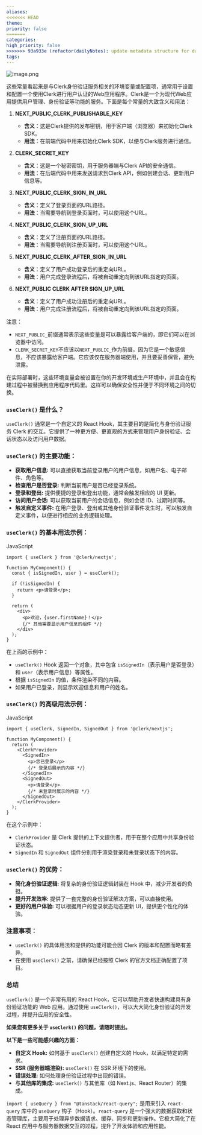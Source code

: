 ```yaml
---
aliases: 
<<<<<<< HEAD
theme: 
priority: false
=======
categories: 
high_priority: false
>>>>>>> 93a933e (refactor(dailyNotes): update metadata structure for daily notes)
tags:
---
```

![image.png](https://cdn.jsdelivr.net/gh/duanbiao2000/BlogGallery@main/picture/20240921184758.png)


这些常量看起来是与Clerk身份验证服务相关的环境变量或配置项，通常用于设置和配置一个使用Clerk进行用户认证的Web应用程序。Clerk是一个为现代Web应用提供用户管理、身份验证等功能的服务。下面是每个常量的大致含义和用法：

1. **NEXT_PUBLIC_CLERK_PUBLISHABLE_KEY**
   - **含义**：这是Clerk提供的发布密钥，用于客户端（浏览器）来初始化Clerk SDK。
   - **用法**：在前端代码中用来初始化Clerk SDK，以便与Clerk服务进行通信。

2. **CLERK_SECRET_KEY**
   - **含义**：这是一个秘密密钥，用于服务器端与Clerk API的安全通信。
   - **用法**：在后端代码中用来发送请求到Clerk API，例如创建会话、更新用户信息等。

3. **NEXT_PUBLIC_CLERK_SIGN_IN_URL**
   - **含义**：定义了登录页面的URL路径。
   - **用法**：当需要导航到登录页面时，可以使用这个URL。

4. **NEXT_PUBLIC_CLERK_SIGN_UP_URL**
   - **含义**：定义了注册页面的URL路径。
   - **用法**：当需要导航到注册页面时，可以使用这个URL。

5. **NEXT_PUBLIC_CLERK_AFTER_SIGN_IN_URL**
   - **含义**：定义了用户成功登录后的重定向URL。
   - **用法**：用户完成登录流程后，将被自动重定向到该URL指定的页面。

6. **NEXT_PUBLIC CLERK AFTER SIGN_UP_URL**
   - **含义**：定义了用户成功注册后的重定向URL。
   - **用法**：用户完成注册流程后，将被自动重定向到该URL指定的页面。

注意：
- `NEXT_PUBLIC_`前缀通常表示这些变量是可以暴露给客户端的，即它们可以在浏览器中访问。
- `CLERK_SECRET_KEY`不应该以`NEXT_PUBLIC_`作为前缀，因为它是一个敏感信息，不应该暴露给客户端。它应该仅在服务器端使用，并且要妥善保管，避免泄露。

在实际部署时，这些环境变量会被设置在你的开发环境或生产环境中，并且会在构建过程中被替换到应用程序代码里。这样可以确保安全性并便于不同环境之间的切换。

### `useClerk()` 是什么？

`useClerk()` 通常是一个自定义的 React Hook，其主要目的是简化与身份验证服务 Clerk 的交互。它提供了一种更方便、更直观的方式来管理用户身份验证、会话状态以及访问用户数据。

### `useClerk()` 的主要功能：

- **获取用户信息:** 可以直接获取当前登录用户的用户信息，如用户名、电子邮件、角色等。
- **检查用户是否登录:** 判断当前用户是否已经登录系统。
- **登录和登出:** 提供便捷的登录和登出功能，通常会触发相应的 UI 更新。
- **访问用户会话:** 可以获取当前用户的会话信息，例如会话 ID、过期时间等。
- **触发自定义事件:** 在用户登录、登出或其他身份验证事件发生时，可以触发自定义事件，以便进行相应的业务逻辑处理。

### `useClerk()` 的基本用法示例：

JavaScript

```
import { useClerk } from '@clerk/nextjs';

function MyComponent() {
  const { isSignedIn, user } = useClerk();

  if (!isSignedIn) {
    return <p>请登录</p>;
  }

  return (
    <div>
      <p>欢迎，{user.firstName}！</p>
      {/* 其他需要显示用户信息的组件 */}
    </div>
  );
}
```

在上面的示例中：

- `useClerk()` Hook 返回一个对象，其中包含 `isSignedIn`（表示用户是否登录）和 `user`（表示用户信息）等属性。
- 根据 `isSignedIn` 的值，条件渲染不同的内容。
- 如果用户已登录，则显示欢迎信息和用户的姓名。

### `useClerk()` 的高级用法示例：

JavaScript

```
import { useClerk, SignedIn, SignedOut } from '@clerk/nextjs';

function MyComponent() {
  return (
    <ClerkProvider>
      <SignedIn>
        <p>您已登录</p>
        {/* 登录后展示的内容 */}
      </SignedIn>
      <SignedOut>
        <p>请登录</p>
        {/* 未登录时展示的内容 */}
      </SignedOut>
    </ClerkProvider>
  );
}
```

在这个示例中：

- `ClerkProvider` 是 Clerk 提供的上下文提供者，用于在整个应用中共享身份验证状态。
- `SignedIn` 和 `SignedOut` 组件分别用于渲染登录和未登录状态下的内容。

### `useClerk()` 的优势：

- **简化身份验证逻辑:** 将复杂的身份验证逻辑封装在 Hook 中，减少开发者的负担。
- **提升开发效率:** 提供了一套完整的身份验证解决方案，可以直接使用。
- **更好的用户体验:** 可以根据用户的登录状态动态更新 UI，提供更个性化的体验。

### 注意事项：

- `useClerk()` 的具体用法和提供的功能可能会因 Clerk 的版本和配置而略有差异。
- 在使用 `useClerk()` 之前，请确保已经按照 Clerk 的官方文档正确配置了项目。

### 总结

`useClerk()` 是一个非常有用的 React Hook，它可以帮助开发者快速构建具有身份验证功能的 Web 应用。通过使用 `useClerk()`，可以大大简化身份验证的开发过程，并提升应用的安全性。

**如果您有更多关于 `useClerk()` 的问题，请随时提出。**

**以下是一些可能感兴趣的方面：**

- **自定义 Hook:** 如何基于 `useClerk()` 创建自定义的 Hook，以满足特定的需求。
- **SSR (服务器端渲染):** `useClerk()` 在 SSR 环境下的使用。
- **错误处理:** 如何处理身份验证过程中出现的错误。
- **与其他库的集成:** `useClerk()` 与其他库（如 Next.js、React Router）的集成。

`import { useQuery } from "@tanstack/react-query";` 是用来引入 `react-query` 库中的 `useQuery` 钩子（Hook）。`react-query` 是一个强大的数据获取和状态管理库，主要用于处理异步数据请求、缓存、同步和更新操作。它极大简化了在 React 应用中与服务器数据交互的过程，提升了开发体验和应用性能。
